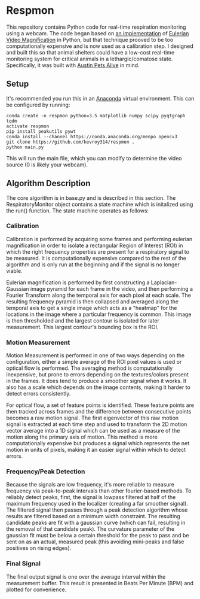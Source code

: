 # Respmon

This repository contains Python code for real-time respiration monitoring using a webcam. The code began based on [an implementation](https://github.com/brycedrennan/eulerian-magnification) of [Eulerian Video Magnification](https://people.csail.mit.edu/mrub/papers/vidmag.pdf) in Python, but that technique prooved to be too computationally expensive and is now used as a calibration step. I designed and built this so that animal shelters could have a low-cost real-time monitoring system for critical animals in a lethargic/comatose state. Specifically, it was built with [Austin Pets Alive](https://www.austinpetsalive.org/) in mind.

## Setup

It's recommended you run this in an [Anaconda](https://www.anaconda.com/download/) virtual environment. This can be configured by running:

    conda create -n respmon python=3.5 matplotlib numpy scipy pyqtgraph tqdm
    activate respmon
    pip install peakutils pywt
    conda install --channel https://conda.anaconda.org/menpo opencv3
    git clone https://github.com/kevroy314/respmon .
    python main.py

This will run the main file, which you can modify to determine the video source (0 is likely your webcam).

## Algorithm Description

The core algorithm is in base.py and is described in this section. The RespiratoryMonitor object contains a state machine which is initalized using the run() function. The state machine operates as follows:

<Insert state machine figure>
  
### Calibration

Calibration is performed by acquiring some frames and performing eulerian magnification in order to isolate a rectangular Region of Interest (ROI) in which the right frequency properties are present for a respiratory signal to be measured. It is computationally expensive compared to the rest of the algorithm and is only run at the beginning and if the signal is no longer viable.

Eulerian magnification is performed by first constructing a Laplacian-Gaussian image pyramid for each frame in the video, and then performing a Fourier Transform along the temporal axis for each pixel at each scale. The resulting frequency pyramid is then collapsed and averaged along the temporal axis to get a single image which acts as a "heatmap" for the locations in the image where a particular frequency is common. This image is then thresholded and the largest contour is isolated for later measurement. This largest contour's bounding box is the ROI.

### Motion Measurement

Motion Measurement is performed in one of two ways depending on the configuration, either a simple average of the ROI pixel values is used or optical flow is performed. The averaging method is computationally inexpensive, but prone to errors depending on the textures/colors present in the frames. It does tend to produce a smoother signal when it works. It also has a scale which depends on the image contents, making it harder to detect errors consistently.

For optical flow, a set of feature points is identified. These feature points are then tracked across frames and the difference between consecutive points becomes a raw motion signal. The first eigenvector of this raw motion signal is extracted at each time step and used to transform the 2D motion vector average into a 1D signal which can be used as a measure of the motion along the primary axis of motion. This method is more computationally expensive but produces a signal which represents the net motion in units of pixels, making it an easier signal within which to detect errors.

### Frequency/Peak Detection

Because the signals are low frequency, it's more reliable to measure frequency via peak-to-peak intervals than other fourier-based methods. To reliably detect peaks, first, the signal is lowpass filtered at half of the maximum frequency used in the localizer (creating a far smoother signal). The filtered signal then passes through a peak detection algorithm whose results are filtered based on a minimum width constraint. The resulting candidate peaks are fit with a gaussian curve (which can fail, resulting in the removal of that candidate peak). The curvature parameter of the gaussian fit must be below a certain threshold for the peak to pass and be sent on as an actual, measured peak (this avoiding mini-peaks and false positives on rising edges). 

### Final Signal

The final output signal is one over the average interval within the measurement buffer. This result is presented in Beats Per Minute (BPM) and plotted for convenience.
